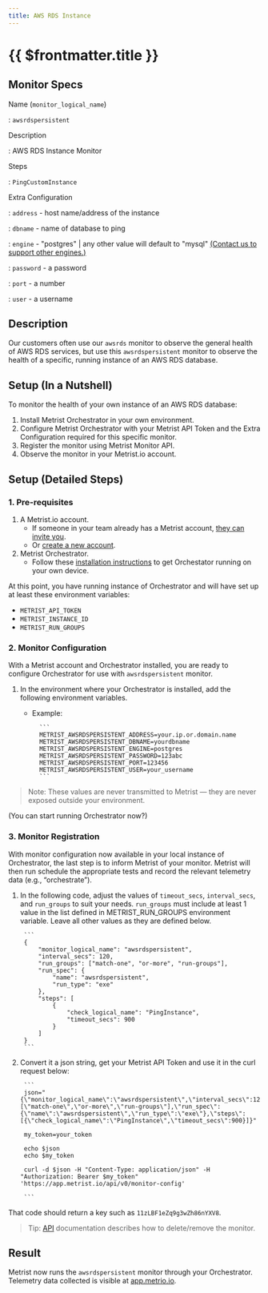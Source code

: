 ```yaml
---
title: AWS RDS Instance
---
```


# {{ $frontmatter.title }}

## Monitor Specs

Name (`monitor_logical_name`)

: `awsrdspersistent`

Description

: AWS RDS Instance Monitor

Steps

: `PingCustomInstance`

Extra Configuration

: `address` - host name/address of the instance

: `dbname` - name of database to ping

: `engine` - "postgres" | any other value will default to "mysql" [(Contact us to support other engines.)](https://metrist.io/contact/)

: `password` - a password

: `port` - a number

: `user` - a username

## Description

Our customers often use our `awsrds` monitor to observe the general health of AWS RDS services, but use this `awsrdspersistent` monitor to observe the health of a specific, running instance of an AWS RDS database.

## Setup (In a Nutshell)

To monitor the health of your own instance of an AWS RDS database:

1. Install Metrist Orchestrator in your own environment.
1. Configure Metrist Orchestrator with your Metrist API Token and the Extra Configuration required for this specific monitor.
1. Register the monitor using Metrist Monitor API.
1. Observe the monitor in your Metrist.io account.

## Setup (Detailed Steps)

### 1. Pre-requisites

1.	A Metrist.io account.
	- If someone in your team already has a Metrist account, [they can invite you](/guides/web-app-invites).
	- Or [create a new account](https://app.metrist.io/login/signup).
1.	Metrist Orchestrator.
	- Follow these [installation instructions](/guides/orchestrator-installation) to get Orchestator running on your own device.

At this point, you have running instance of Orchestrator and will have set up at least these environment variables:

- `METRIST_API_TOKEN`
- `METRIST_INSTANCE_ID`
- `METRIST_RUN_GROUPS`

### 2. Monitor Configuration

With a Metrist account and Orchestrator installed, you are ready to configure Orchestrator for use with `awsrdspersistent` monitor.

1. In the environment where your Orchestrator is installed, add the following environment variables.

	- Example:

			```
			METRIST_AWSRDSPERSISTENT_ADDRESS=your.ip.or.domain.name
			METRIST_AWSRDSPERSISTENT_DBNAME=yourdbname
			METRIST_AWSRDSPERSISTENT_ENGINE=postgres
			METRIST_AWSRDSPERSISTENT_PASSWORD=123abc
			METRIST_AWSRDSPERSISTENT_PORT=123456
			METRIST_AWSRDSPERSISTENT_USER=your_username
			```

> Note: These values are never transmitted to Metrist — they are never exposed outside your environment.

(You can start running Orchestrator now?)

### 3. Monitor Registration

With monitor configuration now available in your local instance of Orchestrator, the last step is to inform Metrist of your monitor. Metrist will then run schedule the appropriate tests and record the relevant telemetry data (e.g., “orchestrate”).

1. In the following code, adjust the values of `timeout_secs`, `interval_secs`, and `run_groups` to suit your needs. `run_groups` must include at least 1 value in the list defined in METRIST_RUN_GROUPS environment variable. Leave all other values as they are defined below.

		```
		{
			"monitor_logical_name": "awsrdspersistent",
			"interval_secs": 120,
			"run_groups": ["match-one", "or-more", "run-groups"],
			"run_spec": {
				"name": "awsrdspersistent",
				"run_type": "exe"
			},
			"steps": [
				{
					"check_logical_name": "PingInstance",
					"timeout_secs": 900
				}
			]
		}
		```

2. Convert it a json string, get your Metrist API Token and use it in the curl request below:

		```
		json="{\"monitor_logical_name\":\"awsrdspersistent\",\"interval_secs\":120,\"run_groups\":[\"match-one\",\"or-more\",\"run-groups\"],\"run_spec\":{\"name\":\"awsrdspersistent\",\"run_type\":\"exe\"},\"steps\":[{\"check_logical_name\":\"PingInstance\",\"timeout_secs\":900}]}"

		my_token=your_token

		echo $json
		echo $my_token

		curl -d $json -H "Content-Type: application/json" -H "Authorization: Bearer $my_token" 'https://app.metrist.io/api/v0/monitor-config'

		```

That code should return a key such as `11zLBF1eZq9g3wZh86nYXV8`.

> Tip: [API](/tools/api) documentation describes how to delete/remove the monitor.

## Result

Metrist now runs the `awsrdspersistent` monitor through your Orchestrator. Telemetry data collected is visible at [app.metrio.io](https://app.metrist.io).
